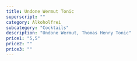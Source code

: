 ```yaml
---
title: Undone Wermut Tonic
superscript: ""
category: Alkoholfrei
subcategory: "Cocktails"
description: "Undone Wermut, Thomas Henry Tonic"
price1: "5,5"
price2: ""
price3: ""
---
```

